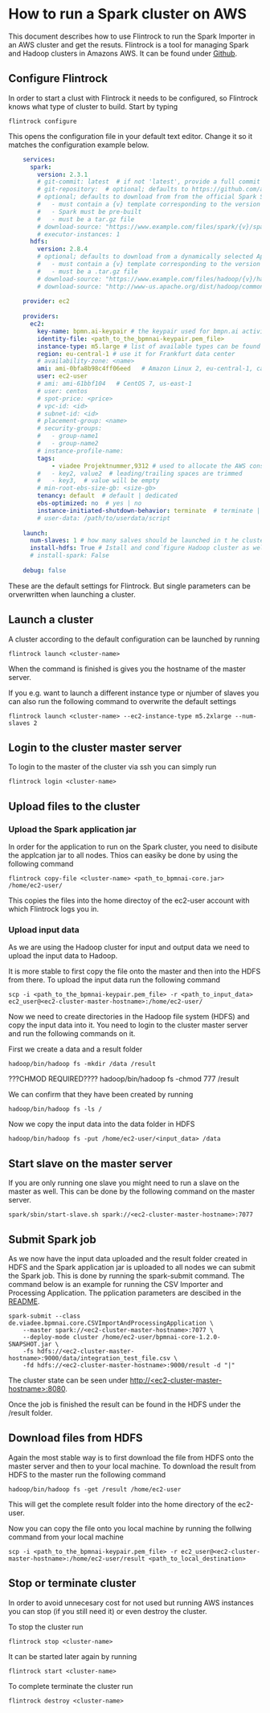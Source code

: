 # How to run a Spark cluster on AWS
This document describes how to use Flintrock to run the Spark Importer in an AWS cluster and get the resuts. Flintrock is a tool for managing Spark and Hadoop clusters in Amazons AWS. It can be found under 
[Github](https://github.com/nchammas/flintrock).

## Configure Flintrock
In order to start a clust with Flintrock it needs to be configured, so Flintrock knows what type of cluster to build. Start by typing
	
	flintrock configure
	
This opens the configuration file in your default text editor. Change it so it matches the configuration example below.

```yaml
	services:
	  spark:
	    version: 2.3.1
	    # git-commit: latest  # if not 'latest', provide a full commit SHA; e.g. d6dc12ef0146ae409834c78737c116050961f350
	    # git-repository:  # optional; defaults to https://github.com/apache/spark
	    # optional; defaults to download from from the official Spark S3 bucket
	    #   - must contain a {v} template corresponding to the version
	    #   - Spark must be pre-built
	    #   - must be a tar.gz file
	    # download-source: "https://www.example.com/files/spark/{v}/spark-{v}.tar.gz"
	    # executor-instances: 1
	  hdfs:
	    version: 2.8.4
	    # optional; defaults to download from a dynamically selected Apache mirror
	    #   - must contain a {v} template corresponding to the version
	    #   - must be a .tar.gz file
	    # download-source: "https://www.example.com/files/hadoop/{v}/hadoop-{v}.tar.gz"
	    # download-source: "http://www-us.apache.org/dist/hadoop/common/hadoop-{v}/hadoop-{v}.tar.gz"
	
	provider: ec2
	
	providers:
	  ec2:
	    key-name: bpmn.ai-keypair # the keypair used for bmpn.ai activities
	    identity-file: <path_to_the_bpmnai-keypair.pem_file>
	    instance-type: m5.large # list of available types can be found here: https://aws.amazon.com/ec2/instance-types/
	    region: eu-central-1 # use it for Frankfurt data center
	    # availability-zone: <name>
	    ami: ami-0bfa8b98c4ff06eed   # Amazon Linux 2, eu-central-1, can be found here and might change in future: https://aws.amazon.com/amazon-linux-2/release-notes/
	    user: ec2-user
	    # ami: ami-61bbf104   # CentOS 7, us-east-1
	    # user: centos
	    # spot-price: <price>
	    # vpc-id: <id>
	    # subnet-id: <id>
	    # placement-group: <name>
	    # security-groups:
	    #   - group-name1
	    #   - group-name2
	    # instance-profile-name:
	    tags:
			- viadee Projektnummer,9312 # used to allocate the AWS consts in viadee
	    #   - key2, value2  # leading/trailing spaces are trimmed
	    #   - key3,  # value will be empty
	    # min-root-ebs-size-gb: <size-gb>
	    tenancy: default  # default | dedicated
	    ebs-optimized: no  # yes | no
	    instance-initiated-shutdown-behavior: terminate  # terminate | stop
	    # user-data: /path/to/userdata/script
	
	launch:
	  num-slaves: 1 # how many salves should be launched in t he cluster?
	  install-hdfs: True # Istall and cond´figure Hadoop cluster as well
	  # install-spark: False
	
	debug: false
```

These are the default settings for Flintrock. But single parameters can be orverwritten when launching a cluster.


## Launch a cluster
A cluster according to the default configuration can be launched by running

	flintrock launch <cluster-name>
	
When the command is finished is gives you the hostname of the master server.

If you e.g. want to launch a different instance type or njumber of slaves you can also run the following command to overwrite the default settings

	flintrock launch <cluster-name> --ec2-instance-type m5.2xlarge --num-slaves 2

## Login to the cluster master server
To login to the master of the cluster via ssh you can simply run

	flintrock login <cluster-name>

## Upload files to the cluster 

### Upload the Spark application jar
In order for the application to run on the Spark cluster, you need to disibute the applcation jar to all nodes. Thios can easiky be done by using the following command

	flintrock copy-file <cluster-name> <path_to_bpmnai-core.jar> /home/ec2-user/

This copies the files into the home directoy of the ec2-user account with which Flintrock logs you in.
		
### Upload input data
As we are using the Hadoop cluster for input and output data we need to upload the input data to Hadoop.

It is more stable to first copy the file onto the master and then into the HDFS from there. To upload the input data run the following command

	scp -i <path_to_the_bpmnai-keypair.pem_file> -r <path_to_input_data> ec2_user@<ec2-cluster-master-hostname>:/home/ec2-user/

Now we need to create directories in the Hadoop file system (HDFS) and copy the input data into it. You need to login to the cluster master server and run the following commands on it.

First we create a data and a result folder

	hadoop/bin/hadoop fs -mkdir /data /result
	
???CHMOD REQUIRED????
	hadoop/bin/hadoop fs -chmod 777 /result
	
We can confirm that they have been created by running

	hadoop/bin/hadoop fs -ls /
	
Now we copy the input data into the data folder in HDFS

	hadoop/bin/hadoop fs -put /home/ec2-user/<input_data> /data



## Start slave on the master server
If you are only running one slave you might need to run a slave on the master as well. This can be done by the following command on the master server.

	spark/sbin/start-slave.sh spark://<ec2-cluster-master-hostname>:7077


## Submit Spark job
As we now have the input data uploaded and the result folder created in HDFS and the Spark application jar is uploaded to all nodes we can submit the Spark job. This is done by running the spark-submit command. The command below is an example for running the CSV Importer and Processing Application. The pplication parameters are descibed in the [README](./README.MD).

	spark-submit --class de.viadee.bpmnai.core.CSVImportAndProcessingApplication \
		--master spark://<ec2-cluster-master-hostname>:7077 \
		--deploy-mode cluster /home/ec2-user/bpmnai-core-1.2.0-SNAPSHOT.jar \
		-fs hdfs://<ec2-cluster-master-hostname>:9000/data/integration_test_file.csv \
		-fd hdfs://<ec2-cluster-master-hostname>:9000/result -d "|"
		
The cluster state can be seen under [http://\<ec2-cluster-master-hostname\>:8080](http://<ec2-cluster-master-hostname>:8080).

Once the job is finished the result can be found in the HDFS under the /result folder.

## Download files from HDFS
Again the most stable way is to first download the file from HDFS onto the master server and then to your local machine. To download the result from HDFS to the master run the following command

	hadoop/bin/hadoop fs -get /result /home/ec2-user
	
This will get the complete result folder into the home directory of the ec2-user.

Now you can copy the file onto you local machine by running the follwing command from your local machine

	scp -i <path_to_the_bpmnai-keypair.pem_file> -r ec2_user@<ec2-cluster-master-hostname>:/home/ec2-user/result <path_to_local_destination>

## Stop or terminate cluster
In order to avoid unnecesary cost for not used but running AWS instances you can stop (if you still need it) or even destroy the cluster.

To stop the cluster run

	flintrock stop <cluster-name>
	
It can be started later again by running

	flintrock start <cluster-name>
	
To complete terminate the cluster run

	flintrock destroy <cluster-name>